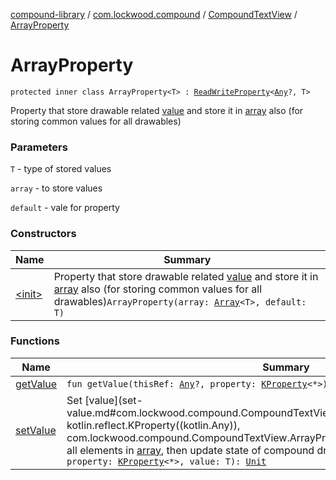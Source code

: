 [compound-library](../../../index.md) / [com.lockwood.compound](../../index.md) / [CompoundTextView](../index.md) / [ArrayProperty](./index.md)

# ArrayProperty

`protected inner class ArrayProperty<T> : `[`ReadWriteProperty`](https://kotlinlang.org/api/latest/jvm/stdlib/kotlin.properties/-read-write-property/index.html)`<`[`Any`](https://kotlinlang.org/api/latest/jvm/stdlib/kotlin/-any/index.html)`?, T>`

Property that store drawable related [value](#) and store it in [array](#) also
(for storing common values for all drawables)

### Parameters

`T` - type of stored values

`array` - to store values

`default` - vale for property

### Constructors

| Name | Summary |
|---|---|
| [&lt;init&gt;](-init-.md) | Property that store drawable related [value](#) and store it in [array](#) also (for storing common values for all drawables)`ArrayProperty(array: `[`Array`](https://kotlinlang.org/api/latest/jvm/stdlib/kotlin/-array/index.html)`<T>, default: T)` |

### Functions

| Name | Summary |
|---|---|
| [getValue](get-value.md) | `fun getValue(thisRef: `[`Any`](https://kotlinlang.org/api/latest/jvm/stdlib/kotlin/-any/index.html)`?, property: `[`KProperty`](https://kotlinlang.org/api/latest/jvm/stdlib/kotlin.reflect/-k-property/index.html)`<*>): T` |
| [setValue](set-value.md) | Set [value](set-value.md#com.lockwood.compound.CompoundTextView.ArrayProperty$setValue(kotlin.Any, kotlin.reflect.KProperty((kotlin.Any)), com.lockwood.compound.CompoundTextView.ArrayProperty.T)/value), set same value for all elements in [array](#), then update state of compound drawables`fun setValue(thisRef: `[`Any`](https://kotlinlang.org/api/latest/jvm/stdlib/kotlin/-any/index.html)`?, property: `[`KProperty`](https://kotlinlang.org/api/latest/jvm/stdlib/kotlin.reflect/-k-property/index.html)`<*>, value: T): `[`Unit`](https://kotlinlang.org/api/latest/jvm/stdlib/kotlin/-unit/index.html) |
